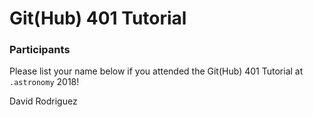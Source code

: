# Git(Hub) 401 Tutorial

### Participants

Please list your name below if you attended the Git(Hub) 401 Tutorial at `.astronomy` 2018!

David Rodriguez
